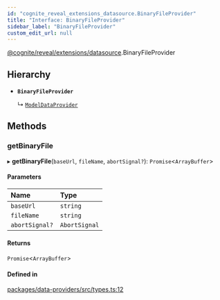```yaml
---
id: "cognite_reveal_extensions_datasource.BinaryFileProvider"
title: "Interface: BinaryFileProvider"
sidebar_label: "BinaryFileProvider"
custom_edit_url: null
---
```


[@cognite/reveal/extensions/datasource](../modules/cognite_reveal_extensions_datasource.md).BinaryFileProvider

## Hierarchy

- **`BinaryFileProvider`**

  ↳ [`ModelDataProvider`](cognite_reveal_extensions_datasource.ModelDataProvider.md)

## Methods

### getBinaryFile

▸ **getBinaryFile**(`baseUrl`, `fileName`, `abortSignal?`): `Promise`<`ArrayBuffer`\>

#### Parameters

| Name | Type |
| :------ | :------ |
| `baseUrl` | `string` |
| `fileName` | `string` |
| `abortSignal?` | `AbortSignal` |

#### Returns

`Promise`<`ArrayBuffer`\>

#### Defined in

[packages/data-providers/src/types.ts:12](https://github.com/cognitedata/reveal/blob/e9e26d38/viewer/packages/data-providers/src/types.ts#L12)
